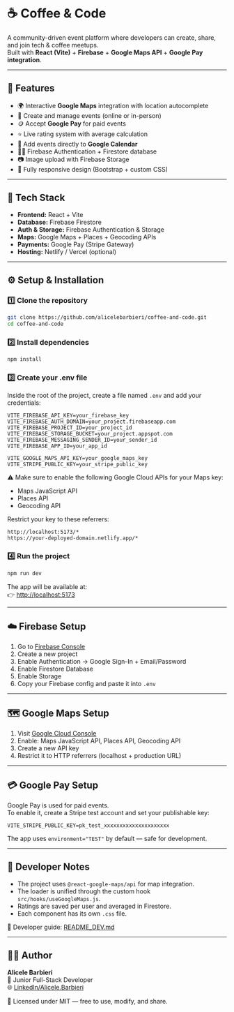 # ☕ Coffee & Code

A community-driven event platform where developers can create, share, and join tech & coffee meetups.  
Built with **React (Vite)** + **Firebase** + **Google Maps API** + **Google Pay integration**.

---

## 🚀 Features

- 🌍 Interactive **Google Maps** integration with location autocomplete  
- 🧠 Create and manage events (online or in-person)  
- 🪙 Accept **Google Pay** for paid events  
- ⭐ Live rating system with average calculation  
- 📅 Add events directly to **Google Calendar**  
- 🧑‍💻 Firebase Authentication + Firestore database  
- 📷 Image upload with Firebase Storage  
- 💬 Fully responsive design (Bootstrap + custom CSS)

---

## 🧩 Tech Stack

- **Frontend:** React + Vite  
- **Database:** Firebase Firestore  
- **Auth & Storage:** Firebase Authentication & Storage  
- **Maps:** Google Maps + Places + Geocoding APIs  
- **Payments:** Google Pay (Stripe Gateway)  
- **Hosting:** Netlify / Vercel (optional)

---

## ⚙️ Setup & Installation

### 1️⃣ Clone the repository
```bash
git clone https://github.com/alicelebarbieri/coffee-and-code.git
cd coffee-and-code
```

### 2️⃣ Install dependencies
```bash
npm install
```

### 3️⃣ Create your .env file
Inside the root of the project, create a file named `.env` and add your credentials:

```
VITE_FIREBASE_API_KEY=your_firebase_key
VITE_FIREBASE_AUTH_DOMAIN=your_project.firebaseapp.com
VITE_FIREBASE_PROJECT_ID=your_project_id
VITE_FIREBASE_STORAGE_BUCKET=your_project.appspot.com
VITE_FIREBASE_MESSAGING_SENDER_ID=your_sender_id
VITE_FIREBASE_APP_ID=your_app_id

VITE_GOOGLE_MAPS_API_KEY=your_google_maps_key
VITE_STRIPE_PUBLIC_KEY=your_stripe_public_key
```

⚠️ Make sure to enable the following Google Cloud APIs for your Maps key:
- Maps JavaScript API  
- Places API  
- Geocoding API

Restrict your key to these referrers:
```
http://localhost:5173/*
https://your-deployed-domain.netlify.app/*
```

### 4️⃣ Run the project
```bash
npm run dev
```
The app will be available at:  
👉 [http://localhost:5173](http://localhost:5173)

---

## ☁️ Firebase Setup

1. Go to [Firebase Console](https://console.firebase.google.com)  
2. Create a new project  
3. Enable Authentication → Google Sign-In + Email/Password  
4. Enable Firestore Database  
5. Enable Storage  
6. Copy your Firebase config and paste it into `.env`

---

## 🗺️ Google Maps Setup

1. Visit [Google Cloud Console](https://console.cloud.google.com/)  
2. Enable: Maps JavaScript API, Places API, Geocoding API  
3. Create a new API key  
4. Restrict it to HTTP referrers (localhost + production URL)

---

## 💳 Google Pay Setup

Google Pay is used for paid events.  
To enable it, create a Stripe test account and set your publishable key:

```
VITE_STRIPE_PUBLIC_KEY=pk_test_xxxxxxxxxxxxxxxxxxxxx
```
The app uses `environment="TEST"` by default — safe for development.

---

## 🧠 Developer Notes

- The project uses `@react-google-maps/api` for map integration.  
- The loader is unified through the custom hook `src/hooks/useGoogleMaps.js`.  
- Ratings are saved per user and averaged in Firestore.  
- Each component has its own `.css` file.  

📘 Developer guide: [README_DEV.md](./README_DEV.md)

---

## 🧑‍💻 Author

**Alicele Barbieri**  
💼 Junior Full-Stack Developer  
🌐 [LinkedIn/Alicele.Barbieri](#)  

📜 Licensed under MIT — free to use, modify, and share.
